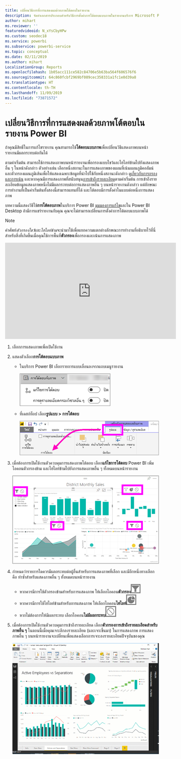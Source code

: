 ```yaml
---
title: เปลี่ยนวิธีการที่การแสดงผลด้วยภาพโต้ตอบในรายงาน
description: จัดทำเอกสารประกอบสำหรับวิธีการตั้งค่าการโต้ตอบแบบภาพในรายงานบริการ Microsoft Power BI และรายงาน Power BI Desktop
author: mihart
ms.reviewer: ''
featuredvideoid: N_xYsCbyHPw
ms.custom: seodec18
ms.service: powerbi
ms.subservice: powerbi-service
ms.topic: conceptual
ms.date: 02/11/2019
ms.author: mihart
LocalizationGroup: Reports
ms.openlocfilehash: 1b05acc111ce582c84706e5b63ba564f606576f6
ms.sourcegitcommit: 64c860fcbf2969bf089cec358331a1fc1e0d39a8
ms.translationtype: HT
ms.contentlocale: th-TH
ms.lasthandoff: 11/09/2019
ms.locfileid: "73871572"
---
```

# <a name="change-how-visuals-interact-in-a-power-bi-report"></a>เปลี่ยนวิธีการที่การแสดงผลด้วยภาพโต้ตอบในรายงาน Power BI
ถ้าคุณมีสิทธิ์ในการแก้ไขรายงาน คุณสามารถใช้**โต้ตอบแบบภาพ**เพื่อเปลี่ยนวิธีแสดงภาพบนหน้ารายงานมีผลกระทบต่อกันได้ 

ตามค่าเริ่มต้น สามารถใช้การแสดงภาพบนหน้ารายงานเพื่อกรองแบบไขว้และไฮไลท์ข้ามไปยังแสดงภาพอื่น ๆ ในหน้าดังกล่าว
ตัวอย่างเช่น เลือกหนึ่งสถานะในการแสดงภาพของแผนที่เน้นแผนภูมิคอลัมน์และตัวกรองแผนภูมิเส้นเพื่อให้แสดงเฉพาะข้อมูลที่นำไปใช้กับหนึ่งสถานะดังกล่าว
ดู[เกี่ยวกับการกรองและการเน้น](power-bi-reports-filters-and-highlighting.md) และหากคุณมีการแสดงภาพที่สนับสนุน[การเข้าถึงรายละเอียด](consumer/end-user-drill.md)ตามค่าเริ่มต้น การเข้าถึงรายละเอียดข้อมูลแสดงภาพหนึ่งไม่มีผลกระทบต่อการแสดงภาพอื่น ๆ บนหน้ารายงานดังกล่าว แต่ลักษณะการทำงานที่เป็นค่าเริ่มต้นทั้งสองนี้สามารถแทนที่ได้ และโต้ตอบมีการตั้งค่าในแบบต่อหนึ่งการแสดงภาพ

บทความนี้แสดงวิธีใช้**การโต้ตอบภาพ**ในบริการ Power BI [มุมมองการแก้ไข](service-interact-with-a-report-in-editing-view.md)และใน Power BI Desktop ถ้ามีการแชร์รายงานกับคุณ คุณจะไม่สามารถเปลี่ยนการตั้งค่าการโต้ตอบแบบภาพได้

> [!NOTE]
> คำศัพท์*ตัวกรองไขว้*และ*ไฮไลท์ข้าม*จะนำมาใช้เพื่อแยกความแตกต่างลักษณะการทำงานที่อธิบายไว้ที่นี่สำหรับสิ่งที่เกิดขึ้นเมื่อคุณใช้การพื้นที่**ตัวกรอง**เพื่อกรองและเน้นการแสดงภาพ  
> 
> 

<iframe width="560" height="315" src="https://www.youtube.com/embed/N_xYsCbyHPw?list=PL1N57mwBHtN0JFoKSR0n-tBkUJHeMP2cP" frameborder="0" allowfullscreen></iframe>

1. เลือกการแสดงภาพเพื่อเปิดใช้งาน  
2. แสดงตัวเลือก**การโต้ตอบแบบภาพ**
    - ในบริการ Power BI เลือกรายการแบบเลื่อนลงจากแถบเมนูรายงาน

       ![การโต้ตอบแบบภาพแบบเลื่อนลง](media/service-reports-visual-interactions/power-bi-visual-interaction.png)

    - ที่เดสก์ท็อป เลือก**รูปแบบ > การโต้ตอบ**

        ![จากนั้นเลือก รูปแบบ และเลือก การโต้ตอบ](media/service-reports-visual-interactions/pbi-visual-interaction-desktop.png)

3. เมื่อต้องการเปิดใช้งานตัวควบคุมการแสดงภาพโต้ตอบ เลือก**แก้ไขการโต้ตอบ** Power BI เพิ่มไอคอนตัวกรองข้าม และไฮไลท์ข้ามไปยังการแสดงภาพอื่น ๆ ทั้งหมดบนหน้ารายงาน
   
    ![รายงานที่มีการโต้ตอบแบบภาพที่เปิดใช้งานอยู่](media/service-reports-visual-interactions/power-bi-icons-on.png)
3. กำหนดว่ารายการใดควรมีผลกระทบต่อผู้อื่นสำหรับการแสดงภาพที่เลือก  และมีอีกหนึ่งทางเลือกคือ ทำซ้ำสำหรับแสดงภาพอื่น ๆ ทั้งหมดบนหน้ารายงาน
   
   * หากควรมีการใช้ตัวกรองข้ามสำหรับการแสดงภาพ ให้เลือกไอคอน**ตัวกรอง**![ไอคอนตัวกรอง](media/service-reports-visual-interactions/pbi-filter-icon-outlined.png)
   * หากควรมีการใช้ไฮไลท์ข้ามสำหรับการแสดงภาพ ให้เลือกไอคอน**ไฮไลท์**![ไอคอนไฮไลท์](media/service-reports-visual-interactions/pbi-highlight-icon-outlined.png)
   * หากไม่ต้องการให้มีผลกระทบ เลือกไอคอน**ไม่มีผลกระทบ**![ไอคอนไม่มีผลกระทบ](media/service-reports-visual-interactions/pbi-noimpact-icon-outlined.png)

4. เมื่อต้องการเปิดใช้งานตัวควบคุมการเข้าถึงรายละเอียด เลือก**ตัวกรองการเข้าถึงรายละเอียดสำหรับภาพอื่น ๆ**  ในตอนนี้เมื่อคุณเจาะลึกลงรายละเอียด (และเจาะขึ้นมา) ในการแสดงภาพ การแสดงภาพอื่น ๆ บนหน้ารายงานจะเปลี่ยนเพื่อแสดงเลือกการเจาะลงรายละเอียดปัจจุบันของคุณ 

   ![วิดีโอเกี่ยวกับการเปิดใช้งานตัวควบคุมการเข้าถึงรายละเอียด](media/service-reports-visual-interactions/drill2.gif)

